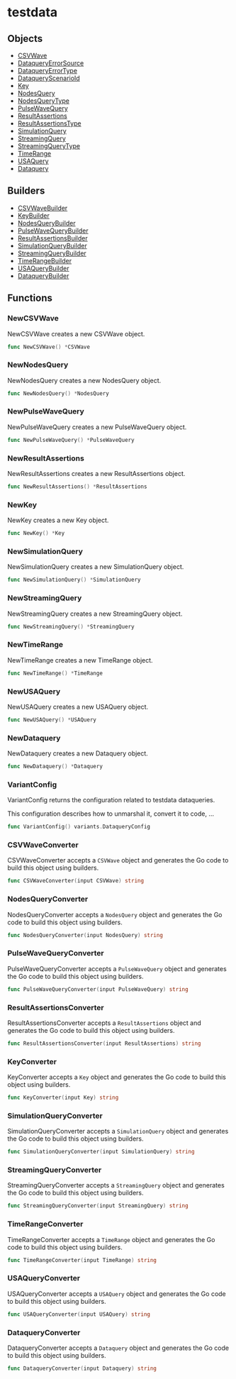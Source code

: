 # <span class="badge package-variant-dataquery"></span> testdata

## Objects

 * <span class="badge object-type-struct"></span> [CSVWave](./object-CSVWave.md)
 * <span class="badge object-type-enum"></span> [DataqueryErrorSource](./object-DataqueryErrorSource.md)
 * <span class="badge object-type-enum"></span> [DataqueryErrorType](./object-DataqueryErrorType.md)
 * <span class="badge object-type-enum"></span> [DataqueryScenarioId](./object-DataqueryScenarioId.md)
 * <span class="badge object-type-struct"></span> [Key](./object-Key.md)
 * <span class="badge object-type-struct"></span> [NodesQuery](./object-NodesQuery.md)
 * <span class="badge object-type-enum"></span> [NodesQueryType](./object-NodesQueryType.md)
 * <span class="badge object-type-struct"></span> [PulseWaveQuery](./object-PulseWaveQuery.md)
 * <span class="badge object-type-struct"></span> [ResultAssertions](./object-ResultAssertions.md)
 * <span class="badge object-type-enum"></span> [ResultAssertionsType](./object-ResultAssertionsType.md)
 * <span class="badge object-type-struct"></span> [SimulationQuery](./object-SimulationQuery.md)
 * <span class="badge object-type-struct"></span> [StreamingQuery](./object-StreamingQuery.md)
 * <span class="badge object-type-enum"></span> [StreamingQueryType](./object-StreamingQueryType.md)
 * <span class="badge object-type-struct"></span> [TimeRange](./object-TimeRange.md)
 * <span class="badge object-type-struct"></span> [USAQuery](./object-USAQuery.md)
 * <span class="badge object-type-struct"></span> [Dataquery](./object-Dataquery.md)
## Builders

 * <span class="badge builder"></span> [CSVWaveBuilder](./builder-CSVWaveBuilder.md)
 * <span class="badge builder"></span> [KeyBuilder](./builder-KeyBuilder.md)
 * <span class="badge builder"></span> [NodesQueryBuilder](./builder-NodesQueryBuilder.md)
 * <span class="badge builder"></span> [PulseWaveQueryBuilder](./builder-PulseWaveQueryBuilder.md)
 * <span class="badge builder"></span> [ResultAssertionsBuilder](./builder-ResultAssertionsBuilder.md)
 * <span class="badge builder"></span> [SimulationQueryBuilder](./builder-SimulationQueryBuilder.md)
 * <span class="badge builder"></span> [StreamingQueryBuilder](./builder-StreamingQueryBuilder.md)
 * <span class="badge builder"></span> [TimeRangeBuilder](./builder-TimeRangeBuilder.md)
 * <span class="badge builder"></span> [USAQueryBuilder](./builder-USAQueryBuilder.md)
 * <span class="badge builder"></span> [DataqueryBuilder](./builder-DataqueryBuilder.md)
## Functions

### <span class="badge function"></span> NewCSVWave

NewCSVWave creates a new CSVWave object.

```go
func NewCSVWave() *CSVWave
```

### <span class="badge function"></span> NewNodesQuery

NewNodesQuery creates a new NodesQuery object.

```go
func NewNodesQuery() *NodesQuery
```

### <span class="badge function"></span> NewPulseWaveQuery

NewPulseWaveQuery creates a new PulseWaveQuery object.

```go
func NewPulseWaveQuery() *PulseWaveQuery
```

### <span class="badge function"></span> NewResultAssertions

NewResultAssertions creates a new ResultAssertions object.

```go
func NewResultAssertions() *ResultAssertions
```

### <span class="badge function"></span> NewKey

NewKey creates a new Key object.

```go
func NewKey() *Key
```

### <span class="badge function"></span> NewSimulationQuery

NewSimulationQuery creates a new SimulationQuery object.

```go
func NewSimulationQuery() *SimulationQuery
```

### <span class="badge function"></span> NewStreamingQuery

NewStreamingQuery creates a new StreamingQuery object.

```go
func NewStreamingQuery() *StreamingQuery
```

### <span class="badge function"></span> NewTimeRange

NewTimeRange creates a new TimeRange object.

```go
func NewTimeRange() *TimeRange
```

### <span class="badge function"></span> NewUSAQuery

NewUSAQuery creates a new USAQuery object.

```go
func NewUSAQuery() *USAQuery
```

### <span class="badge function"></span> NewDataquery

NewDataquery creates a new Dataquery object.

```go
func NewDataquery() *Dataquery
```

### <span class="badge function"></span> VariantConfig

VariantConfig returns the configuration related to testdata dataqueries.

This configuration describes how to unmarshal it, convert it to code, …

```go
func VariantConfig() variants.DataqueryConfig
```

### <span class="badge function"></span> CSVWaveConverter

CSVWaveConverter accepts a `CSVWave` object and generates the Go code to build this object using builders.

```go
func CSVWaveConverter(input CSVWave) string
```

### <span class="badge function"></span> NodesQueryConverter

NodesQueryConverter accepts a `NodesQuery` object and generates the Go code to build this object using builders.

```go
func NodesQueryConverter(input NodesQuery) string
```

### <span class="badge function"></span> PulseWaveQueryConverter

PulseWaveQueryConverter accepts a `PulseWaveQuery` object and generates the Go code to build this object using builders.

```go
func PulseWaveQueryConverter(input PulseWaveQuery) string
```

### <span class="badge function"></span> ResultAssertionsConverter

ResultAssertionsConverter accepts a `ResultAssertions` object and generates the Go code to build this object using builders.

```go
func ResultAssertionsConverter(input ResultAssertions) string
```

### <span class="badge function"></span> KeyConverter

KeyConverter accepts a `Key` object and generates the Go code to build this object using builders.

```go
func KeyConverter(input Key) string
```

### <span class="badge function"></span> SimulationQueryConverter

SimulationQueryConverter accepts a `SimulationQuery` object and generates the Go code to build this object using builders.

```go
func SimulationQueryConverter(input SimulationQuery) string
```

### <span class="badge function"></span> StreamingQueryConverter

StreamingQueryConverter accepts a `StreamingQuery` object and generates the Go code to build this object using builders.

```go
func StreamingQueryConverter(input StreamingQuery) string
```

### <span class="badge function"></span> TimeRangeConverter

TimeRangeConverter accepts a `TimeRange` object and generates the Go code to build this object using builders.

```go
func TimeRangeConverter(input TimeRange) string
```

### <span class="badge function"></span> USAQueryConverter

USAQueryConverter accepts a `USAQuery` object and generates the Go code to build this object using builders.

```go
func USAQueryConverter(input USAQuery) string
```

### <span class="badge function"></span> DataqueryConverter

DataqueryConverter accepts a `Dataquery` object and generates the Go code to build this object using builders.

```go
func DataqueryConverter(input Dataquery) string
```

